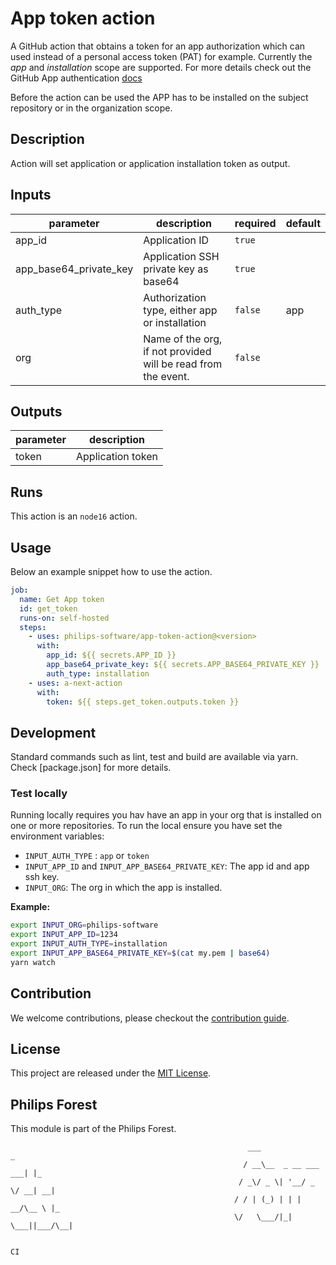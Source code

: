 # App token action

A GitHub action that obtains a token for an app authorization which can used instead of a personal access token (PAT) for example. Currently the *app* and *installation* scope are supported. For more details check out the GitHub App authentication [docs](https://docs.github.com/en/free-pro-team@latest/developers/apps/authenticating-with-github-apps)

Before the action can be used the APP has to be installed on the subject repository or in the organization scope.


<!-- action-docs-description -->
## Description

Action will set application or application installation token as output.


<!-- action-docs-description -->

<!-- action-docs-inputs -->
## Inputs

| parameter | description | required | default |
| - | - | - | - |
| app_id | Application ID | `true` |  |
| app_base64_private_key | Application SSH private key as base64 | `true` |  |
| auth_type | Authorization type, either app or installation | `false` | app |
| org | Name of the org, if not provided will be read from the event. | `false` |  |



<!-- action-docs-inputs -->

<!-- action-docs-outputs -->
## Outputs

| parameter | description |
| - | - |
| token | Application token |



<!-- action-docs-outputs -->

<!-- action-docs-runs -->
## Runs

This action is an `node16` action.


<!-- action-docs-runs -->

## Usage

Below an example snippet how to use the action.

```yml
job:
  name: Get App token
  id: get_token
  runs-on: self-hosted
  steps:
    - uses: philips-software/app-token-action@<version>
      with:
        app_id: ${{ secrets.APP_ID }}
        app_base64_private_key: ${{ secrets.APP_BASE64_PRIVATE_KEY }}
        auth_type: installation
    - uses: a-next-action
      with:
        token: ${{ steps.get_token.outputs.token }}

```

## Development

Standard commands such as lint, test and build are available via yarn. Check [package.json] for more details.

### Test locally

Running locally requires you hav have an app in your org that is installed on one or more repositories. To run the local ensure you have set the environment variables:

- `INPUT_AUTH_TYPE` : `app` or `token`
- `INPUT_APP_ID` and `INPUT_APP_BASE64_PRIVATE_KEY`: The app id and app ssh key. 
- `INPUT_ORG`: The org in which the app is installed.


**Example:**

```bash
export INPUT_ORG=philips-software
export INPUT_APP_ID=1234
export INPUT_AUTH_TYPE=installation
export INPUT_APP_BASE64_PRIVATE_KEY=$(cat my.pem | base64)
yarn watch
```

## Contribution

We welcome contributions, please checkout the [contribution guide](CONTRIBUTING.md). 


## License

This project are released under the [MIT License](./LICENSE).

## Philips Forest

This module is part of the Philips Forest.

```
                                                     ___                   _
                                                    / __\__  _ __ ___  ___| |_
                                                   / _\/ _ \| '__/ _ \/ __| __|
                                                  / / | (_) | | |  __/\__ \ |_
                                                  \/   \___/|_|  \___||___/\__|

                                                                            CI
```
